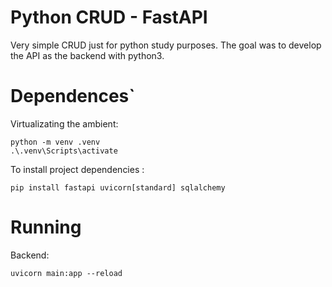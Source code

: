# Python CRUD - FastAPI

Very simple CRUD just for python study purposes. The goal was to develop the API as the backend with python3.

# Dependences`

Virtualizating the ambient:

```
python -m venv .venv
.\.venv\Scripts\activate 
```

To install project dependencies :
```
pip install fastapi uvicorn[standard] sqlalchemy
```

# Running

Backend:
```
uvicorn main:app --reload
```


